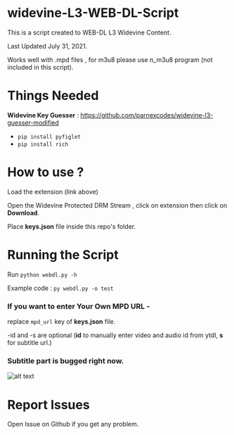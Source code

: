 # widevine-L3-WEB-DL-Script
This is a script created to WEB-DL L3 Widevine Content.

Last Updated July 31, 2021.

Works well with .mpd files , for m3u8 please use n_m3u8 program (not included in this script).

# Things Needed

**Widevine Key Guesser** : <https://github.com/parnexcodes/widevine-l3-guesser-modified>

- `pip install pyfiglet`
- `pip install rich`

# How to use ?

Load the extension (link above)

Open the Widevine Protected DRM Stream , click on extension then click on **Download**.

Place **keys.json** file inside this repo's folder.

# Running the Script

Run `python webdl.py -h`

Example code : `py webdl.py -o test`

### If you want to enter Your Own MPD URL -
replace `mpd_url` key of **keys.json** file.

-id and -s are optional (**id** to manually enter video and audio id from ytdl, **s** for subtitle url.)

### Subtitle part is bugged right now.

![alt text](https://i.imgur.com/wc17Qjx.png "image")

# Report Issues

Open Issue on Github if you get any problem.
